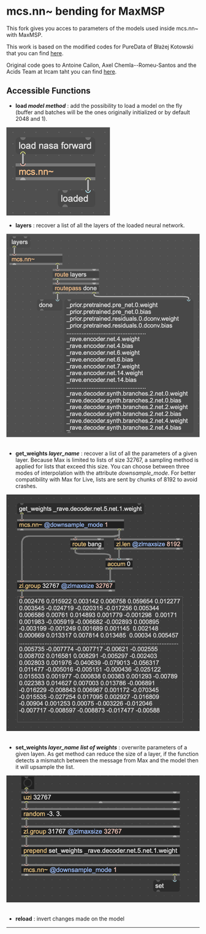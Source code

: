 # mcs.nn~ bending for MaxMSP

This fork gives you acces to parameters of the models used inside mcs.nn~ with MaxMSP.

This work is based on the modified codes for PureData of Błażej Kotowski that you can find [here](https://github.com/blazejkotowski/nn_tilde_bending).

Original code goes to Antoine Cailon, Axel Chemla--Romeu-Santos and the Acids Team at Ircam taht you can find [here](https://github.com/acids-ircam/nn_tilde).

## Accessible Functions

- **load *model* *method*** : add the possibility to load a model on the fly (buffer and batches will be the ones originally initialized or by default 2048 and 1).

<img src="/assets/Load.png">   
&nbsp;

- **layers** : recover a list of all the layers of the loaded neural network.

<img src="/assets/Layers.png">
&nbsp;

- **get_weights *layer_name*** : recover a list of all the parameters of a given layer. Because Max is limited to lists of size 32767, a sampling method is applied for lists that exceed this size. You can choose between three modes of interpolation with the attribute *downsample_mode*. For better compatibility with Max for Live, lists are sent by chunks of 8192 to avoid crashes.

<img src="/assets/Get.png">
&nbsp;

- **set_weights *layer_name* *list of weights*** : overwrite parameters of a given layen. As get method can reduce the size of a layer, if the function detects a mismatch between the message from Max and the model then it will upsample the list.

<img src="/assets/Set.png">
&nbsp;

- **reload** : invert changes made on the model

---
